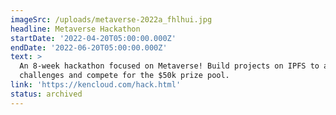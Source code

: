 ```yaml
---
imageSrc: /uploads/metaverse-2022a_fhlhui.jpg
headline: Metaverse Hackathon
startDate: '2022-04-20T05:00:00.000Z'
endDate: '2022-06-20T05:00:00.000Z'
text: >
  An 8-week hackathon focused on Metaverse! Build projects on IPFS to answer
  challenges and compete for the $50k prize pool.
link: 'https://kencloud.com/hack.html'
status: archived
---
```


